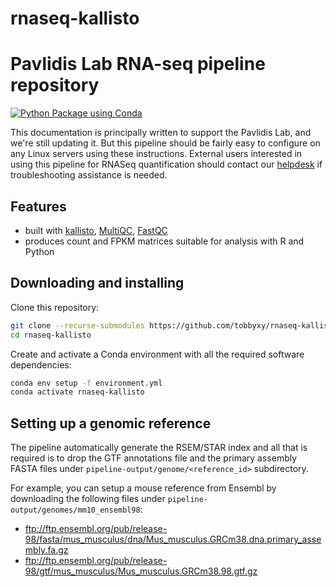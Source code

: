 # rnaseq-kallisto
# Pavlidis Lab RNA-seq pipeline repository

[![Python Package using Conda](https://github.com/PavlidisLab/rnaseq-pipeline/actions/workflows/build.yml/badge.svg?branch=master)](https://github.com/PavlidisLab/rnaseq-pipeline/actions/workflows/build.yml)

This documentation is principally written to support the Pavlidis Lab, and we're still updating it. But this pipeline should be fairly easy to configure on any Linux servers using these instructions. External users interested in using this pipeline for RNASeq quantification should contact our [helpdesk](MSL-PAVLAB-SUPPORT@LISTS.UBC.CA) if troubleshooting assistance is needed.

## Features

 - built with [kallisto](https://github.com/pachterlab/kallisto), [MultiQC](https://multiqc.info/), [FastQC](https://www.bioinformatics.babraham.ac.uk/projects/fastqc/)
 - produces count and FPKM matrices suitable for analysis with R and Python
 
 ## Downloading and installing

Clone this repository:

```bash
git clone --recurse-submodules https://github.com/tobbyxy/rnaseq-kallisto
cd rnaseq-kallisto
```

Create and activate a Conda environment with all the required software
dependencies:

```bash
conda env setup -f environment.yml
conda activate rnaseq-kallisto
```

## Setting up a genomic reference


The pipeline automatically generate the RSEM/STAR index and all that is
required is to drop the GTF annotations file and the primary assembly FASTA
files under `pipeline-output/genome/<reference_id>` subdirectory.

For example, you can setup a mouse reference from Ensembl by downloading the
following files under `pipeline-output/genomes/mm10_ensembl98`:

 - ftp://ftp.ensembl.org/pub/release-98/fasta/mus_musculus/dna/Mus_musculus.GRCm38.dna.primary_assembly.fa.gz
 - ftp://ftp.ensembl.org/pub/release-98/gtf/mus_musculus/Mus_musculus.GRCm38.98.gtf.gz
